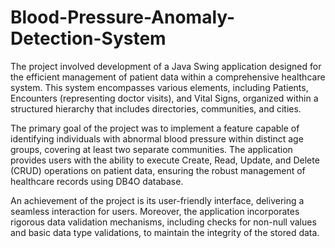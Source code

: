 # Blood-Pressure-Anomaly-Detection-System

The project involved development of a Java Swing application designed for the efficient management of patient data within a comprehensive healthcare system. This system encompasses various elements, including Patients, Encounters (representing doctor visits), and Vital Signs, organized within a structured hierarchy that includes directories, communities, and cities.

The primary goal of the project was to implement a feature capable of identifying individuals with abnormal blood pressure within distinct age groups, covering at least two separate communities. The application provides users with the ability to execute Create, Read, Update, and Delete (CRUD) operations on patient data, ensuring the robust management of healthcare records using DB4O database.

An achievement of the project is its user-friendly interface, delivering a seamless interaction for users. Moreover, the application incorporates rigorous data validation mechanisms, including checks for non-null values and basic data type validations, to maintain the integrity of the stored data.
